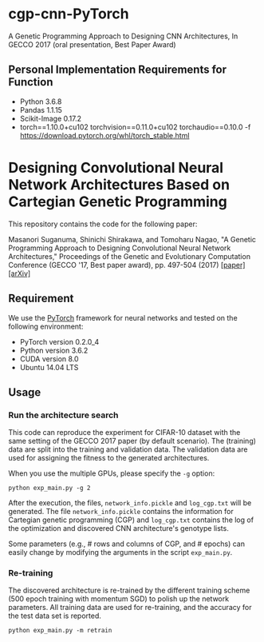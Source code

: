 # cgp-cnn-PyTorch
A Genetic Programming Approach to Designing CNN Architectures, In GECCO 2017 (oral presentation, Best Paper Award)

## Personal Implementation Requirements for Function
* Python 3.6.8
* Pandas 1.1.15
* Scikit-Image 0.17.2
* torch==1.10.0+cu102 torchvision==0.11.0+cu102 torchaudio==0.10.0 -f https://download.pytorch.org/whl/torch_stable.html


# Designing Convolutional Neural Network Architectures Based on Cartegian Genetic Programming

This repository contains the code for the following paper:

Masanori Suganuma, Shinichi Shirakawa, and Tomoharu Nagao, "A Genetic Programming Approach to Designing Convolutional Neural Network Architectures," 
Proceedings of the Genetic and Evolutionary Computation Conference (GECCO '17, Best paper award), pp. 497-504 (2017) [[paper]](https://doi.org/10.1145/3071178.3071229) [[arXiv]](https://arxiv.org/abs/1704.00764)

## Requirement
We use the [PyTorch](https://pytorch.org/) framework for neural networks and tested on the following environment:

* PyTorch version 0.2.0_4
* Python version 3.6.2
* CUDA version 8.0
* Ubuntu 14.04 LTS

## Usage

### Run the architecture search
This code can reproduce the experiment for CIFAR-10 dataset with the same setting of the GECCO 2017 paper (by default scenario). The (training) data are split into the training and validation data. The validation data are used for assigning the fitness to the generated architectures.

When you use the multiple GPUs, please specify the `-g` option:

```shell
python exp_main.py -g 2
```

After the execution, the files, `network_info.pickle` and `log_cgp.txt` will be generated. The file `network_info.pickle` contains the information for Cartegian genetic programming (CGP) and `log_cgp.txt` contains the log of the optimization and discovered CNN architecture's genotype lists.

Some parameters (e.g., # rows and columns of CGP, and # epochs) can easily change by modifying the arguments in the script `exp_main.py`.

### Re-training

The discovered architecture is re-trained by the different training scheme (500 epoch training with momentum SGD) to polish up the network parameters. All training data are used for re-training, and the accuracy for the test data set is reported.

```shell
python exp_main.py -m retrain
```
